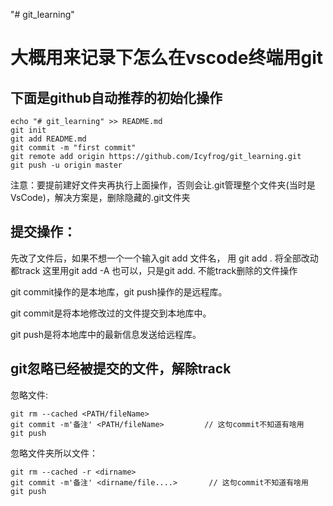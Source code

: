 "# git_learning" 

# 大概用来记录下怎么在vscode终端用git


## 下面是github自动推荐的初始化操作
```
echo "# git_learning" >> README.md
git init
git add README.md
git commit -m "first commit"
git remote add origin https://github.com/Icyfrog/git_learning.git
git push -u origin master
```
注意：要提前建好文件夹再执行上面操作，否则会让.git管理整个文件夹(当时是VsCode)，解决方案是，删除隐藏的.git文件夹

## 提交操作：
先改了文件后，如果不想一个一个输入git add 文件名，
用 git add . 将全部改动都track
这里用git add -A 也可以，只是git add. 不能track删除的文件操作

git commit操作的是本地库，git push操作的是远程库。

git commit是将本地修改过的文件提交到本地库中。

git push是将本地库中的最新信息发送给远程库。

## git忽略已经被提交的文件，解除track
忽略文件:
```
git rm --cached <PATH/fileName>
git commit -m'备注' <PATH/fileName>         // 这句commit不知道有啥用
git push
```
忽略文件夹所以文件：
```
git rm --cached -r <dirname>
git commit -m'备注' <dirname/file....>       // 这句commit不知道有啥用
git push
```
